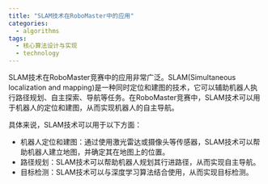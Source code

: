 ```yaml
---  
title: "SLAM技术在RoboMaster中的应用"  
categories:  
  - algorithms  
tags: 
  - 核心算法设计与实现 
  - technology  
---  
```


SLAM技术在RoboMaster竞赛中的应用非常广泛。SLAM(Simultaneous localization and mapping)是一种同时定位和建图的技术，它可以辅助机器人执行路径规划、自主探索、导航等任务。在RoboMaster竞赛中，SLAM技术可以用于机器人的定位和建图，从而实现机器人的自主导航。

具体来说，SLAM技术可以用于以下方面：
- 机器人定位和建图：通过使用激光雷达或摄像头等传感器，SLAM技术可以帮助机器人建立地图，并确定其在地图上的位置。
- 路径规划：SLAM技术可以帮助机器人规划其行进路径，从而实现自主导航。
- 目标检测：SLAM技术可以与深度学习算法结合使用，从而实现目标检测。 
